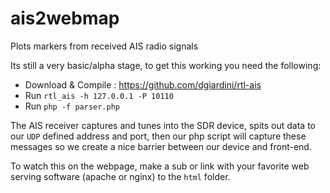 # ais2webmap
Plots markers from received AIS radio signals


Its still a very basic/alpha stage, to get this working you need the following:
- Download & Compile : https://github.com/dgiardini/rtl-ais
- Run `rtl_ais -h 127.0.0.1 -P 10110`
- Run `php -f parser.php`

The AIS receiver captures and tunes into the SDR device, spits out data to our `UDP` defined address and port,
then our php script will capture these messages so we create a nice barrier between our device and front-end.

To watch this on the webpage, make a sub or link with your favorite web serving software (apache or nginx) to the `html` folder.
